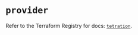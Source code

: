 # `provider`

Refer to the Terraform Registry for docs: [`tetration`](https://registry.terraform.io/providers/ciscodevnet/tetration/0.1.1/docs).
